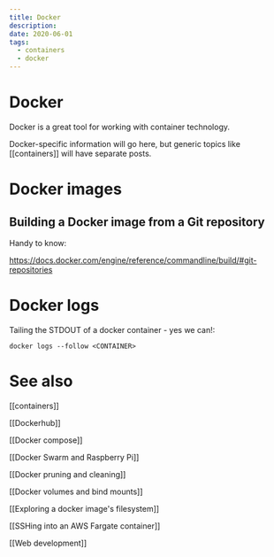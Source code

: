```yaml
---
title: Docker
description:
date: 2020-06-01
tags:
  - containers
  - docker
---
```


# Docker
Docker is a great tool for working with container technology.

Docker-specific information will go here, but generic topics like [[containers]] will have separate posts.

# Docker images

## Building a Docker image from a Git repository

Handy to know:

https://docs.docker.com/engine/reference/commandline/build/#git-repositories

# Docker logs
Tailing the STDOUT of a docker container - yes we can!:

```
docker logs --follow <CONTAINER>
```

# See also
[[containers]]

[[Dockerhub]]

[[Docker compose]]

[[Docker Swarm and Raspberry Pi]]

[[Docker pruning and cleaning]]

[[Docker volumes and bind mounts]]

[[Exploring a docker image's filesystem]]

[[SSHing into an AWS Fargate container]]

[[Web development]]